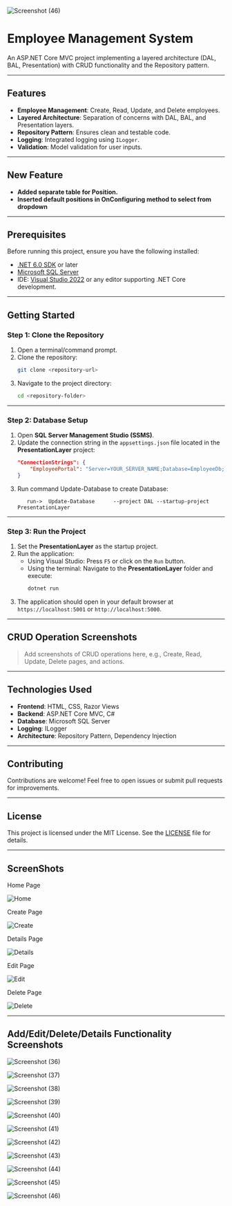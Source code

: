 ![Screenshot (46)](https://github.com/user-attachments/assets/8040558a-fe0f-4722-a255-088ae3018eb0)
# Employee Management System

An ASP.NET Core MVC project implementing a layered architecture (DAL, BAL, Presentation) with CRUD functionality and the Repository pattern.

---

## Features
- **Employee Management**: Create, Read, Update, and Delete employees.
- **Layered Architecture**: Separation of concerns with DAL, BAL, and Presentation layers.
- **Repository Pattern**: Ensures clean and testable code.
- **Logging**: Integrated logging using `ILogger`.
- **Validation**: Model validation for user inputs.

---
## New Feature
- **Added separate table for Position.**
- **Inserted default positions in OnConfiguring method to select from dropdown**

---

## Prerequisites
Before running this project, ensure you have the following installed:
- [.NET 6.0 SDK](https://dotnet.microsoft.com/download/dotnet/6.0) or later
- [Microsoft SQL Server](https://www.microsoft.com/en-us/sql-server/sql-server-downloads)
- IDE: [Visual Studio 2022](https://visualstudio.microsoft.com/vs/) or any editor supporting .NET Core development.

---

## Getting Started

### Step 1: Clone the Repository
1. Open a terminal/command prompt.
2. Clone the repository:
   ```bash
   git clone <repository-url>
   ```
3. Navigate to the project directory:
   ```bash
   cd <repository-folder>
   ```

---

### Step 2: Database Setup
1. Open **SQL Server Management Studio (SSMS)**.
2. Update the connection string in the `appsettings.json` file located in the **PresentationLayer** project:
   ```json
   "ConnectionStrings": {
       "EmployeePortal": "Server=YOUR_SERVER_NAME;Database=EmployeeDb;Trusted_Connection=True;MultipleActiveResultSets=true"
   }
   ```
3. Run command Update-Database to create Database:
   ```Package Manager Console with DAL
      run->  Update-Database      --project DAL --startup-project PresentationLayer
   ```

---

### Step 3: Run the Project
1. Set the **PresentationLayer** as the startup project.
2. Run the application:
   - Using Visual Studio: Press `F5` or click on the `Run` button.
   - Using the terminal: Navigate to the **PresentationLayer** folder and execute:
     ```bash
     dotnet run
     ```
3. The application should open in your default browser at `https://localhost:5001` or `http://localhost:5000`.

---

## CRUD Operation Screenshots
> Add screenshots of CRUD operations here, e.g., Create, Read, Update, Delete pages, and actions.


---

## Technologies Used
- **Frontend**: HTML, CSS, Razor Views
- **Backend**: ASP.NET Core MVC, C#
- **Database**: Microsoft SQL Server
- **Logging**: ILogger
- **Architecture**: Repository Pattern, Dependency Injection

---

## Contributing
Contributions are welcome! Feel free to open issues or submit pull requests for improvements.

---

## License
This project is licensed under the MIT License. See the [LICENSE](LICENSE) file for details.



---

## ScreenShots
Home Page

![Home](https://github.com/user-attachments/assets/704eaf10-d749-414f-b604-0e7a8c0b77e3)

Create Page

![Create](https://github.com/user-attachments/assets/9e813ec8-9d75-49cf-b16f-805f49f814ec)

Details Page

![Details](https://github.com/user-attachments/assets/9a575afd-337c-4f0f-baf0-86d3b4a40b10)

Edit Page

![Edit](https://github.com/user-attachments/assets/de255a42-5a6f-4dcf-ad28-4061ac491fe4)

Delete Page

![Delete](https://github.com/user-attachments/assets/dea02289-082a-4cf4-ad2e-50ae103e7291)

---
## Add/Edit/Delete/Details Functionality Screenshots

![Screenshot (36)](https://github.com/user-attachments/assets/bcc1328b-7912-4664-85b9-7b36c0973764)

![Screenshot (37)](https://github.com/user-attachments/assets/af312b74-79b4-4378-abae-2722119fabf7)

![Screenshot (38)](https://github.com/user-attachments/assets/cdd0f424-4f77-4fe6-850b-9520dc3b66a5)

![Screenshot (39)](https://github.com/user-attachments/assets/559ca03c-96c2-492b-85e2-76b33b23afed)

![Screenshot (40)](https://github.com/user-attachments/assets/537a2e11-1d47-4d80-9e99-dc44897d5630)

![Screenshot (41)](https://github.com/user-attachments/assets/225348a1-bc16-423b-93bd-3c5b7f708eda)

![Screenshot (42)](https://github.com/user-attachments/assets/b06f098f-6163-40d4-815f-7bb57458cc54)

![Screenshot (43)](https://github.com/user-attachments/assets/dcc7c613-8e89-493c-8499-e4bf86b82ba7)

![Screenshot (44)](https://github.com/user-attachments/assets/47962df3-ead9-40bd-a646-7779d1c28e84)

![Screenshot (45)](https://github.com/user-attachments/assets/5915008d-3182-4bb8-a713-05b03bc56743)

![Screenshot (46)](https://github.com/user-attachments/assets/7888cedc-3e58-4b1e-849d-acf4fb252e5c)










